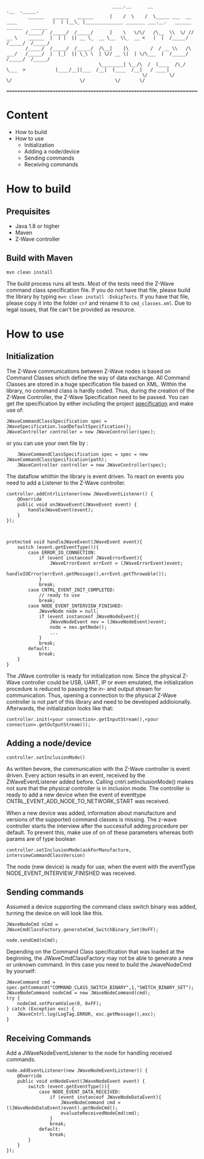                                            ____.__      __                                .__  ._____.                                                          
            ______   ______   ______      |    /  \    /  \_____ ___  __ ____             |  | |__\_ |______________ _______ ___.__.   ______   ______   ______ 
           /_____/  /_____/  /_____/      |    \   \/\/   /\__  \\  \/ // __ \    ______  |  | |  || __ \_  __ \__  \\_  __ <   |  |  /_____/  /_____/  /_____/ 
           /_____/  /_____/  /_____/  /\__|    |\        /  / __ \\   /\  ___/   /_____/  |  |_|  || \_\ \  | \// __ \|  | \/\___  |  /_____/  /_____/  /_____/ 
                                      \________| \__/\  /  (____  /\_/  \___  >           |____/__||___  /__|  (____  /__|   / ____|                            
                                                      \/        \/          \/                         \/           \/       \/         

    ===================================================================================================================================================================                                                
          
# Content

* How to build
* How to use
  * Initialization
  * Adding a node/device
  * Sending commands
  * Receiving commands


# How to build

## Prequisites

* Java 1.8 or higher
* Maven
* Z-Wave controller

## Build with Maven

    mvn clean install
    
The build process runs all tests. Most of the tests need the Z-Wave command class specification file. If you do not have that file,
please build the library by typing ```mvn clean install -DskipTests```. If you have that file, please copy it into the folder ```cnf```
and rename it to ```cmd_classes.xml```. Due to legal issues, that file can't be provided as resource. 

# How to use

## Initialization

The Z-Wave communications between Z-Wave nodes is based on Command Classes which define the way of data exchange. All Command Classes are stored in 
a huge specification file based on XML. Within the library, no command class is hardly coded. Thus, during the creation of the Z-Wave Controller, the Z-Wave Specification need to be passed.
You can get the specification by either including the project [specification](https://github.com/smahoo/jwave-specification) and make use of:


    JWaveCommandClassSpecification spec = JWaveSpecification.loadDefaultSpecification();    
    JWaveController controller = new JWaveController(spec);
    
or you can use your own file by :
  
		JWaveCommandClassSpecification spec = spec = new JWaveCommandClassSpecification(path);
		JWaveController controller = new JWaveController(spec);


The dataflow whithin the library is event driven. To react on events you need to add a Listener to the Z-Wave controller.


	controller.addCntrlListener(new JWaveEventListener() {			
		@Override
		public void onJWaveEvent(JWaveEvent event) {
			handleJWaveEvent(event);				
		}
	});



	protected void handleJWaveEvent(JWaveEvent event){
		switch (event.getEventType()){
			case ERROR_IO_CONNECTION:
				if (event instanceof JWaveErrorEvent){
					JWaveErrorEvent errEvnt = (JWaveErrorEvent)event;
					handleIOError(errEvnt.getMessage(),errEvnt.getThrowable());
				}
				break;
			case CNTRL_EVENT_INIT_COMPLETED:
				// ready to use
				break;
			case NODE_EVENT_INTERVIEW_FINISHED:
				JWaveNode node = null;
				if (event instanceof JWaveNodeEvent){
					JWaveNodeEvent nev = (JWaveNodeEvent)event;
					node = nev.getNode();
					...
				}
				break;
			default:
				break;
		}
	}


The JWave controller is ready for initialization now. Since the physical Z-Wave controller could be USB, UART, IP or even emulated, the initialization
procedure is reduced to passing the in- and output stream for communication. Thus, opening a connection to the physical Z-Wave controller is not part of
this library and need to be developed addioionally. Afterwards, the initialization looks like that:

	
	controller.init(<your connection>.getInputStream(),<your connection>.getOutputStream());



## Adding a node/device


	controller.setInclusionMode() 

As written bevore, the communication with the Z-Wave controller is event driven. Every action results in an event, received by the ZWaveEventListener added before. 
Calling cntrl.setInclusionMode() makes not sure that the physical controller is in inclusion mode. 
The controller is ready to add a new device when the event of eventtype CNTRL_EVENT_ADD_NODE_TO_NETWORK_START was received.

When a new device was added, information about manufacture and versions of the supported command classes is missing. The z-wave controller starts the interview after the successfull adding procedure per default. To prevent this, make use of on of these parameters whereas both params are of type boolean

	controller.setInclusionMode(askForManufacture, interviewCommandClassVersion) 

The node (new device) is ready for use, when the event with the eventType NODE_EVENT_INTERVIEW_FINISHED was received. 


## Sending commands


Assumed a device supporting the command class switch binary was added, turning the device on will look like this.

	JWaveNodeCmd nCmd = JWaveCmdClassFactory.generateCmd_SwitchBinary_Set(0xFF);

	node.sendCmd(nCmd);


Depending on the Command Class specification that was loaded at the beginning, the JWaveCmdClassFactory may not be able to generate a new or unknown command. In this case you need to build the JwaveNodeCmd by yourself:

    JWaveCommand cmd = spec.getCommand("COMMAND_CLASS_SWITCH_BINARY",1,"SWITCH_BINARY_SET");
	JWaveNodeCommand nodeCmd = new JWaveNodeCommand(cmd);
	try {
		nodeCmd.setParamValue(0, 0xFF);
	} catch (Exception exc) {
		JWaveCntrl.log(LogTag.ERROR, exc.getMessage(),exc); 
	}


## Receiving Commands


Add a JWaveNodeEventListener to the node for handling received commands.



	node.addEventListener(new JWaveNodeEventListener() {	
	    @Override
	    public void onNodeEvent(JWaveNodeEvent event) {
	    	switch (event.getEventType()){				
	    		case NODE_EVENT_DATA_RECEIVED:
		    		if (event instanceof JWaveNodeDataEvent){
			    		JWaveNodeCommand cmd = ((JWaveNodeDataEvent)event).getNodeCmd();						
				    	evaluateReceivedNodeCmd(cmd);
    				}
	    			break;
		    	default:
			    	break;
		    }			
	    }
    });			
		
	
